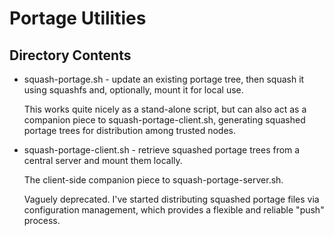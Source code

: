 # Portage Utilities

## Directory Contents

- squash-portage.sh - update an existing portage tree, then
  squash it using squashfs and, optionally, mount it for local use.

    This works quite nicely as a stand-alone script, but can also act
    as a companion piece to squash-portage-client.sh, generating
    squashed portage trees for distribution among trusted nodes.

- squash-portage-client.sh - retrieve squashed portage trees from a
  central server and mount them locally.

    The client-side companion piece to squash-portage-server.sh.

    Vaguely deprecated. I've started distributing squashed portage
    files via configuration management, which provides a flexible
    and reliable "push" process.

